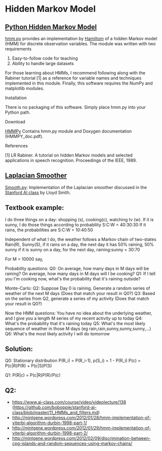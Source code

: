 Hidden Markov Model
==========

[Python Hidden Markov Model](http://www.cs.colostate.edu/~hamiltom/code.html)
----------
[hmm.py](https://raw.github.com/boboppie/bayesian_bits/master/hmm/hmm.py) provides an implementation by [Hamiltom](http://www.cs.colostate.edu/~hamiltom/) of a hidden Markov model (HMM) for discrete observation variables. The module was written with two requirements

1. Easy-to-follow code for teaching
2. Ability to handle large datasets

For those learning about HMMs, I recommend following along with the Rabiner tutorial [1] as a reference for variable names and techniques implemented in this module. Finally, this software requires the NumPy and matplotlib modules.

Installation

There is no packaging of this software. Simply place hmm.py into your Python path.

Download

[HMMPy](http://www.cs.colostate.edu/~hamiltom/_downloads/HMMPy.tar3.gz) Contains hmm.py module and Doxygen documentation (HMMPY_doc.pdf).

References

[1]  LR Rabiner. A tutorial on hidden Markov models and selected applications in speech recognition. Proceedings of the IEEE, 1989.


[Laplacian Smoother](https://bitbucket.org/les2/aiclass/src)
----------
[Smooth.py](https://raw.github.com/boboppie/bayesian_bits/master/hmm/Smooth.py): Implementation of the Laplacian smoother discussed in the [Stanford AI class](https://www.ai-class.com/) by Lloyd Smith.

Textbook example:
----------

I do three things on a day: shopping (s), cooking(c), watching tv (w).
If it is sunny, I do those things according to probability S:C:W = 40:30:30
If it rains, the probabilities are S:C:W = 10:40:50

Independent of what I do, the weather follows a Markov chain of two-states Rain(R), Sunny(S), if it rains on a day, the next day it has 50% raining, 50% sunny if it is sunny on a day, for the next day, raining:sunny = 30:70

For M = 10000 say,

Probability questions: Q0: On average, how many days in M days will be raining? On average, how many days in M days will I be cooking? Q1: If I tell you I'm cooking now, what's the probability that it's raining outside?

Monte-Carlo: Q2: Suppose Day 0 is raining. Generate a random series of weather of the next M days (Does that match your result in Q0?) Q3: Based on the series from Q2, generate a series of my activity (Does that match your result in Q0?)

Now the HMM questions: You have no idea about the underlying weather, and I give you a length M series of my recent activity up to today Q4: What's the probability that it's raining today Q5: What's the most likely sequence of weather in those M days (eg rain,rain,sunny,sunny,sunny,...) Q6: What's the most likely activity I will do tomorrow

Solution:
----------
Q0: Stationary distribution 
P(R_i) = P(R_i-1), p(S_i) = 1 - P(R_i)
P(c) = P(c|R)P(R) + P(c|S)P(S)

Q1: P(R|c) = P(c|R)P(R)/P(c)

Q2:
----------
* https://www.ai-class.com/course/video/videolecture/138 (https://github.com/boboppie/stanford-ai-class/blob/master/11_HMMs_and_filters.md)
* http://mintgene.wordpress.com/2012/01/28/hmm-implementation-of-viterbi-algorithm-durbin-1998-part-1/
* http://mintgene.wordpress.com/2012/01/29/hmm-implementation-of-viterbi-algorithm-durbin-1998-part-2/
* http://mintgene.wordpress.com/2012/02/09/discrimination-between-cpg-islands-and-random-sequences-using-markov-chains/
